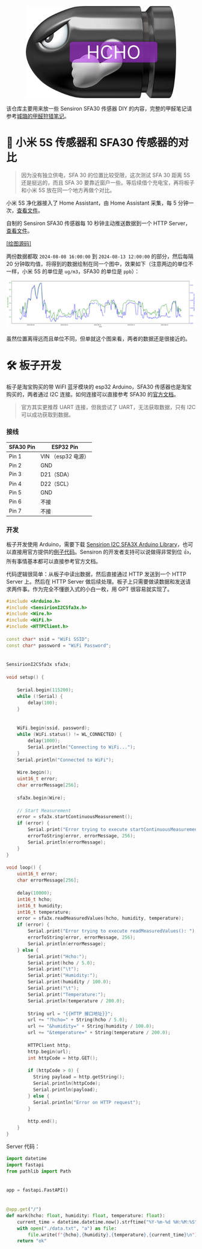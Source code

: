 <p align="center">
  <img src="./assets/hcho-bill.png" style="width: 400px;" alt="bill">
</p>

该仓库主要用来放一些 Sensiron SFA30 传感器 DIY 的内容，完整的甲醛笔记请参考[城璐的甲醛狩猎笔记](https://chenglu.me/blogs/hcho-bill)。

# 🏁 小米 5S 传感器和 SFA30 传感器的对比

> 因为没有独立供电，SFA 30 的位置比较受限，这次测试 SFA 30 距离 5S 还是挺远的，而且 SFA 30 要靠近窗户一些。等后续借个充电宝，再将板子和小米 5S 放在同一个地方再做个对比。

小米 5S 净化器接入了 Home Assistant，由 Home Assistant 采集，每 5 分钟一次，[查看文件](./xiaomi5s-vs-sensiron-sfa30/xiaomi5s.csv)。

自制的 Sensiron SFA30 传感器每 10 秒钟主动推送数据到一个 HTTP Server，[查看文件](./xiaomi5s-vs-sensiron-sfa30/sfa30.txt)。

[[绘图源码]](./xiaomi5s-vs-sensiron-sfa30/code.ipynb)

两份数据都取 `2024-08-08 16:00:00` 到 `2024-08-13 12:00:00` 的部分，然后每隔 20 分钟取均值，将得到的数据绘制在同一个图中，效果如下（注意两边的单位不一样，小米 5S 的单位是 `ug/m3`，SFA30 的单位是 `ppb`）：

![小米 5S 传感器和 SFA30 传感器的对比](./assets/xiaomi5s-vs-sensiron-sfa30.png)

虽然位置离得远而且单位不同，但单就这个图来看，两者的数据还是很接近的。

# 🛠️ 板子开发

板子是淘宝购买的带 WiFI 蓝牙模块的 esp32 Arduino，SFA30 传感器也是淘宝购买的，两者通过 I2C 连接。如何连接可以直接参考 SFA30 的[官方文档](https://sensirion.com/media/documents/DEB1C6D6/63D92360/Sensirion_formaldehyde_sensors_datasheet_SFA30.pdf)。

> 官方其实更推荐 UART 连接，但我尝试了 UART，无法获取数据，只有 I2C 可以成功获取到数据。

### 接线

| SFA30 Pin | ESP32 Pin |
| ---- | ---- |
| Pin 1 | VIN （esp32 电源）|
| Pin 2 | GND |
| Pin 3 | D21（SDA）|
| Pin 4 | D22（SCL）|
| Pin 5  | GND |
| Pin 6 | 不接 |
| Pin 7 | 不接 |

### 开发

板子开发使用 Arduino，需要下载 [Sensirion I2C SFA3X Arduino Library](https://github.com/Sensirion/arduino-i2c-sfa3x)，也可以直接用官方提供的[例子代码](https://github.com/Sensirion/arduino-snippets/blob/main/SFA30_I2C_minimal_example/SFA30_I2C_minimal_example.ino)。Sensiron 的开发者支持可以说做得非常到位 👍，所有事情基本都可以直接参考官方文档。

代码逻辑很简单：从板子中读出数据，然后直接通过 HTTP 发送到一个 HTTP Server 上。然后在 HTTP Server 做后续处理。板子上只需要做读数据和发送请求两件事。作为完全不懂嵌入式的小白一枚，用 GPT 很容易就实现了。

```cpp
#include <Arduino.h>
#include <SensirionI2CSfa3x.h>
#include <Wire.h>
#include <WiFi.h>
#include <HTTPClient.h>

const char* ssid = "WiFi SSID";
const char* password = "WiFi Password";


SensirionI2CSfa3x sfa3x;

void setup() {

    Serial.begin(115200);
    while (!Serial) {
        delay(100);
    }
  

    WiFi.begin(ssid, password);
    while (WiFi.status() != WL_CONNECTED) {
        delay(1000);
        Serial.println("Connecting to WiFi...");
    }
    Serial.println("Connected to WiFi");

    Wire.begin();
    uint16_t error;
    char errorMessage[256];

    sfa3x.begin(Wire);

    // Start Measurement
    error = sfa3x.startContinuousMeasurement();
    if (error) {
        Serial.print("Error trying to execute startContinuousMeasurement(): ");
        errorToString(error, errorMessage, 256);
        Serial.println(errorMessage);
    }
}

void loop() {
    uint16_t error;
    char errorMessage[256];

    delay(10000);
    int16_t hcho;
    int16_t humidity;
    int16_t temperature;
    error = sfa3x.readMeasuredValues(hcho, humidity, temperature);
    if (error) {
        Serial.print("Error trying to execute readMeasuredValues(): ");
        errorToString(error, errorMessage, 256);
        Serial.println(errorMessage);
    } else {
        Serial.print("Hcho:");
        Serial.print(hcho / 5.0);
        Serial.print("\t");
        Serial.print("Humidity:");
        Serial.print(humidity / 100.0);
        Serial.print("\t");
        Serial.print("Temperature:");
        Serial.println(temperature / 200.0);

        String url = "{{HTTP 接口地址}}";
        url += "?hcho=" + String(hcho / 5.0);
        url += "&humidity=" + String(humidity / 100.0);
        url += "&temperature=" + String(temperature / 200.0);

        HTTPClient http;
        http.begin(url);
        int httpCode = http.GET();

        if (httpCode > 0) {
          String payload = http.getString();
          Serial.println(httpCode);
          Serial.println(payload);
        } else {
          Serial.println("Error on HTTP request");
        }

        http.end();
    }
}
```

Server 代码：

```python
import datetime
import fastapi
from pathlib import Path


app = fastapi.FastAPI()


@app.get("/")
def mark(hcho: float, humidity: float, temperature: float):
    current_time = datetime.datetime.now().strftime("%Y-%m-%d %H:%M:%S")
    with open("./data.txt", "a") as file:
        file.write(f"{hcho},{humidity},{temperature},{current_time}\n")
    return "ok"
```
